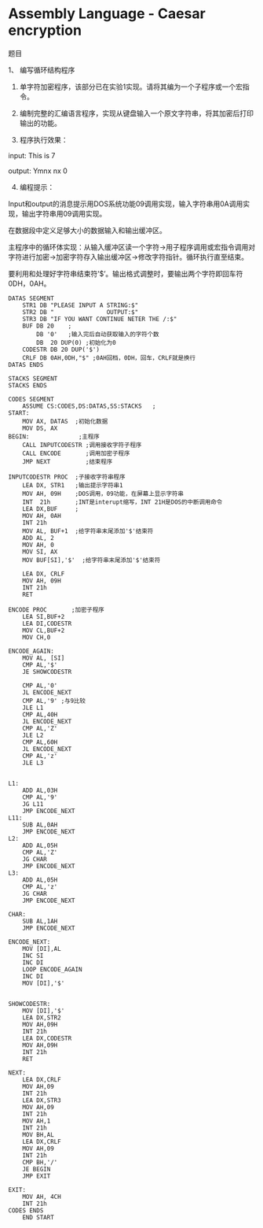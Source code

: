 # Assembly Language - Caesar encryption

题目

1、 编写循环结构程序

1. 单字符加密程序，该部分已在实验1实现。请将其编为一个子程序或一个宏指令。

2. 编制完整的汇编语言程序，实现从键盘输入一个原文字符串，将其加密后打印输出的功能。

3. 程序执行效果：

input: This is 7

output: Ymnx nx 0

4. 编程提示：

Input和output的消息提示用DOS系统功能09调用实现，输入字符串用0A调用实现，输出字符串用09调用实现。

在数据段中定义足够大小的数据输入和输出缓冲区。

主程序中的循环体实现：从输入缓冲区读一个字符->用子程序调用或宏指令调用对字符进行加密->加密字符存入输出缓冲区->修改字符指针。循环执行直至结束。

要利用和处理好字符串结束符’$’。输出格式调整时，要输出两个字符即回车符0DH，0AH。

```assembly
DATAS SEGMENT
    STR1 DB "PLEASE INPUT A STRING:$"
    STR2 DB "               OUTPUT:$"
    STR3 DB "IF YOU WANT CONTINUE NETER THE /:$"
    BUF DB 20    ;
        DB '0'   ;输入完后自动获取输入的字符个数
        DB  20 DUP(0) ;初始化为0
    CODESTR DB 20 DUP('$')
    CRLF DB 0AH,0DH,"$" ;0AH回档，0DH，回车，CRLF就是换行
DATAS ENDS

STACKS SEGMENT
STACKS ENDS

CODES SEGMENT
    ASSUME CS:CODES,DS:DATAS,SS:STACKS   ;
START:
    MOV AX, DATAS  ;初始化数据
    MOV DS, AX
BEGIN:  			;主程序
    CALL INPUTCODESTR ;调用接收字符子程序
    CALL ENCODE       ;调用加密子程序
    JMP NEXT          ;结束程序
    
INPUTCODESTR PROC  ;子接收字符串程序
    LEA DX, STR1   ;输出提示字符串1
    MOV AH, 09H    ;DOS调用，09功能，在屏幕上显示字符串
    INT  21h       ;INT是interupt缩写，INT 21H是DOS的中断调用命令
    LEA DX,BUF     ;
    MOV AH, 0AH
    INT 21h
    MOV AL, BUF+1  ;给字符串末尾添加'$'结束符
    ADD AL, 2
    MOV AH, 0
    MOV SI, AX
    MOV BUF[SI],'$'  ;给字符串末尾添加'$'结束符

    LEA DX, CRLF
    MOV AH, 09H
    INT 21h
    RET
    
ENCODE PROC       ;加密子程序
    LEA SI,BUF+2
    LEA DI,CODESTR
    MOV CL,BUF+2
    MOV CH,0
    
ENCODE_AGAIN:
    MOV AL, [SI]
    CMP AL,'$'
    JE SHOWCODESTR

    CMP AL,'0'
    JL ENCODE_NEXT
    CMP AL,'9' ;与9比较
    JLE L1
    CMP AL,40H
    JL ENCODE_NEXT
    CMP AL,'Z'
    JLE L2
    CMP AL,60H
    JL ENCODE_NEXT
    CMP AL,'z'
    JLE L3
   

L1:
    ADD AL,03H
    CMP AL,'9'
    JG L11
    JMP ENCODE_NEXT
L11:
    SUB AL,0AH
    JMP ENCODE_NEXT
L2:
    ADD AL,05H
    CMP AL,'Z'
    JG CHAR
    JMP ENCODE_NEXT
L3:
    ADD AL,05H
    CMP AL,'z'
    JG CHAR
    JMP ENCODE_NEXT

CHAR:
    SUB AL,1AH
    JMP ENCODE_NEXT

ENCODE_NEXT:
    MOV [DI],AL
    INC SI
    INC DI
    LOOP ENCODE_AGAIN
    INC DI
    MOV [DI],'$'


SHOWCODESTR:
    MOV [DI],'$'
    LEA DX,STR2
    MOV AH,09H
    INT 21h
    LEA DX,CODESTR
    MOV AH,09H
    INT 21h
    RET

NEXT:
    LEA DX,CRLF
    MOV AH,09
    INT 21h
    LEA DX,STR3
    MOV AH,09
    INT 21h
    MOV AH,1
    INT 21h
    MOV BH,AL
    LEA DX,CRLF 
    MOV AH,09
    INT 21h
    CMP BH,'/'
    JE BEGIN
    JMP EXIT

EXIT:
    MOV AH, 4CH
    INT 21h
CODES ENDS
    END START
```

